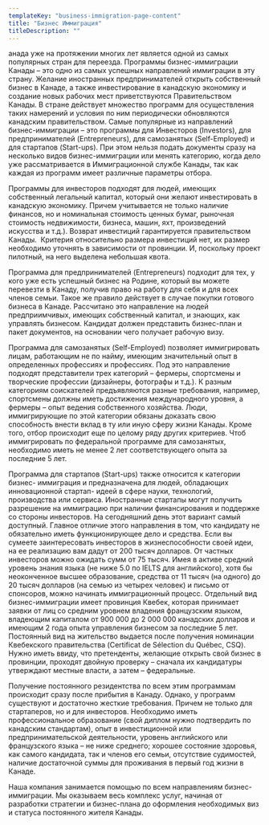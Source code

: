 ```yaml
---
templateKey: "business-immigration-page-content"
title: "Бизнес Иммиграция"
titleDescription: ""
---
```

анада уже на протяжении многих лет является одной из самых популярных стран для переезда. Программы бизнес-иммиграции Канады – это одно из самых успешных направлений иммиграции в эту страну. Желание иностранных предпринимателей открыть собственный бизнес в Канаде, а также инвестирование в канадскую экономику и создание новых рабочих мест приветствуются Правительством Канады.
В стране действует множество программ для осуществления таких намерений и условия по ним периодически обновляются канадским правительством.
Самые популярные из направлений бизнес-иммиграции – это программы для Инвесторов (Investors), для предпринимателей (Entrepreneurs), для самозанятых (Self-Employed) и для стартапов (Start-ups).
 При этом нельзя подать документы сразу на несколько видов бизнес-иммиграции или менять категорию, когда дело уже рассматривается в Иммиграционной службе Канады, так как каждая из программ имеет различные параметры отбора.

Программы для инвесторов подходят для людей, имеющих собственный легальный капитал, который они желают инвестировать в канадскую экономику. Причем учитывается не только наличие финансов, но и номинальная стоимость ценных бумаг, рыночная стоимость недвижимости, бизнеса, машин, яхт, произведений искусства и т.д.). Возврат инвестиций гарантируется правительством Канады.
 Критерия относительно размера инвестиций нет, их размер необходимо уточнять в зависимости от провинции. И, поскольку проект пилотный, на него выделена небольшая квота.

Программа для предпринимателей (Entrepreneurs) подходит для тех, у кого уже есть успешный бизнес на Родине, который вы можете перевезти в Канаду, получив право на работу для себя и для всех членов семьи. Такое же правило действует в случае покупки готового бизнеса в Канаде. 
Рассчитано это направление на людей предприимчивых, имеющих  собственный капитал, и знающих, как управлять бизнесом. Кандидат должен представить бизнес-план и пакет документов, на основании чего получает рабочую визу.

Программа для самозанятых (Self-Employed) позволяет иммигрировать лицам, работающим не по найму, имеющим значительный опыт в определенных профессиях и профессиях. Под это направление подходят представители трех категорий – фермеры, спортсмены и творческие профессии (дизайнеры, фотографы и т.д.). К разным категориям соискателей предъявляются разные требования, например, спортсмены должны иметь достижения международного уровня, а фермеры – опыт ведения собственного хозяйства. Люди, иммигрирующие по этой категории обязаны доказать свою способность внести вклад в ту или иную сферу жизни Канады. Кроме того, отбор происходит еще по целому ряду других критериев.
Чтоб иммигрировать по федеральной программе для самозанятых, необходимо иметь не менее 2 лет соответствующего опыта за последние 5 лет.

Программа для стартапов (Start-ups) также относится к категории бизнес- иммиграция и предназначена для людей, обладающих инновационной стартап-  идеей в сфере науки, технологий, производства или сервиса. Иностранные стартапы могут получить разрешение на иммиграцию при наличии финансирования и поддержке со стороны инвесторов. На сегодняшний день этот вариант самый доступный. Главное отличие этого направления в том, что кандидату не обязательно иметь функционирующее дело и средства. Если вы сумеете заинтересовать инвесторов в жизнеспособности своей идеи, на ее реализацию вам дадут от 200 тысяч долларов. От частных инвесторов можно ожидать сумм от 75 тысяч.
Имея в активе средний уровень знания языка (не ниже 5.0 по IELTS для английского), хотя бы неоконченное высшее образование, средства от 11 тысяч (на одного) до 20 тысяч долларов (на семью из четырех человек) и письмо от спонсоров, можно начинать иммиграционный процесс.
Отдельный вид бизнес-иммиграции имеет провинция Квебек, которая принимает заявки от лиц со средним уровнем владения французским языком, владеющим капиталом от 900 000 до 2 000 000 канадских долларов и имеющим 2 года опыта управления бизнесом за последние 5 лет. Постоянный вид на жительство выдается после получения номинации Квебекского правительства (Certificat de Sélection du Québec, CSQ). Нужно иметь ввиду, что претенденты, желающие открыть свой бизнес в провинции, проходят двойную проверку – сначала их кандидатуры утверждают местные власти, а затем –  федеральные.

Получение постоянного резидентства по всем этим программам происходит сразу после прибытия в Канаду.
Однако, у программ существуют и достаточно жесткие требования. Причем не только для стартаперов, но и для инвесторов. Необходимо иметь профессиональное образование (свой диплом нужно подтвердить по канадским стандартам), опыт в инвестиционной или предпринимательской деятельности, уровень английского или французского языка – не ниже среднего; хорошее состояние здоровья, как самого кандидата, так и членов его семьи, отсутствие судимостей, наличие достаточной суммы для проживания в первый год жизни в Канаде.

Наша компания занимается помощью по всем направлениям бизнес-иммиграции. Мы оказываем весь комплекс услуг, начиная от разработки стратегии и бизнес-плана до оформления необходимых виз и статуса постоянного жителя Канады. 

